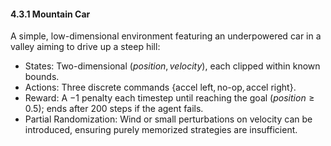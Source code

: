 #### 4.3.1 Mountain Car

A simple, low-dimensional environment featuring an underpowered car in a valley aiming to drive up a steep hill:
- States: Two-dimensional $(position, velocity)$, each clipped within known bounds.
- Actions: Three discrete commands $\{\text{accel left}, \text{no-op}, \text{accel right}\}$.
- Reward: A $-1$ penalty each timestep until reaching the goal ($position \ge 0.5$); ends after 200 steps if the agent fails.
- Partial Randomization: Wind or small perturbations on velocity can be introduced, ensuring purely memorized strategies are insufficient.
